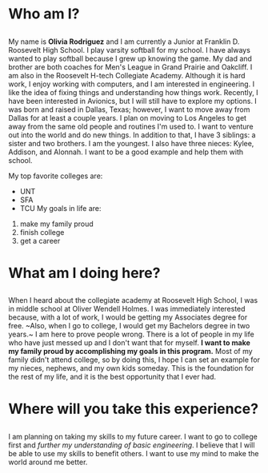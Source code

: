 # Who am I? <h2>
My name is **Olivia Rodriguez** and I am currently a Junior at Franklin D. Roosevelt High School. I play varsity softball for my school. I have always wanted to play softball because I grew up knowing the game. My dad and brother are both coaches for Men's League in Grand Prairie and Oakcliff. I am also in the Roosevelt H-tech Collegiate Academy. Although it is hard work, I enjoy working with computers, and I am interested in engineering. I like the idea of fixing things and understanding how things work. Recently, I have been interested in Avionics, but I will still have to explore my options. I was born and raised in Dallas, Texas; however, I want to move away from Dallas for at least a couple years. I plan on moving to Los Angeles to get away from the same old people and routines I'm used to. I want to venture out into the world and do new things. In addition to that, I have 3 siblings: a sister and two brothers. I am the youngest. I also have three nieces: Kylee, Addison, and Alonnah. I want to be a good example and help them with school.

My top favorite colleges are:

- UNT
- SFA
- TCU
My goals in life are:

1. make my family proud
2. finish college
3. get a career
# What am I doing here? <h2>
When I heard about the collegiate academy at Roosevelt High School, I was in middle school at Oliver Wendell Holmes. I was immediately interested because, with a lot of work, I would be getting my Associates degree for free. ~Also, when I go to college, I would get my Bachelors degree in two years.~ I am here to prove people wrong. There is a lot of people in my life who have just messed up and I don't want that for myself. **I want to make my family proud by accomplishing my goals in this program.** Most of my family didn't attend college, so by doing this, I hope I can set an example for my nieces, nephews, and my own kids someday. This is the foundation for the rest of my life, and it is the best opportunity that I ever had.

# Where will you take this experience? <h2>
I am planning on taking my skills to my future career. I want to go to college first and *further my understanding of basic engineering*. I believe that I will be able to use my skills to benefit others. I want to use my mind to make the world around me better.
